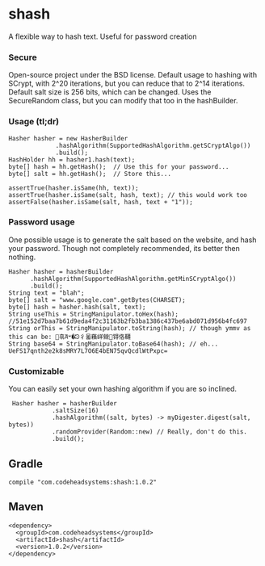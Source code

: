 # shash

A flexible way to hash text. Useful for password creation

### Secure

Open-source project under the BSD license. Default usage to hashing with
SCrypt, with 2^20 iterations, but you can reduce that to 2^14 iterations.
Default salt size is 256 bits, which can be changed. Uses the SecureRandom
class, but you can modify that too in the hashBuilder.

### Usage (tl;dr)

    Hasher hasher = new HasherBuilder
                 .hashAlgorithm(SupportedHashAlgorithm.getSCryptAlgo())
                 .build();
    HashHolder hh = hasher1.hash(text);
    byte[] hash = hh.getHash();  // Use this for your password...
    byte[] salt = hh.getHash();  // Store this...
    
    assertTrue(hasher.isSame(hh, text));
    assertTrue(hasher.isSame(salt, hash, text); // this would work too
    assertFalse(hasher.isSame(salt, hash, text + "1"));
    
### Password usage

One possible usage is to generate the salt based on the website, and hash your
password. Though not completely recommended, its better then nothing.
 
    Hasher hasher = hasherBuilder
          .hashAlgorithm(SupportedHashAlgorithm.getMinSCryptAlgo())
          .build();
    String text = "blah";
    byte[] salt = "www.google.com".getBytes(CHARSET);
    byte[] hash = hasher.hash(salt, text);
    String useThis = StringManipulator.toHex(hash); //51e152d7baa7b61d9eda4f2c31163b2fb3ba1386c437be6abd071d956b4fc697
    String orThis = StringManipulator.toString(hash); // though ymmv as this can be: 흒Ꞻᶶ�ᘱ⼻몳蘓㟄檾޽锝佫韆
    String base64 = StringManipulator.toBase64(hash); // eh...  UeFS17qnth2e2k8sMRY7L7O6E4bEN75qvQcdlWtPxpc=
    
### Customizable

You can easily set your own hashing algorithm if you are so inclined.

     Hasher hasher = hasherBuilder
                .saltSize(16)
                .hashAlgorithm((salt, bytes) -> myDigester.digest(salt, bytes))
                .randomProvider(Random::new) // Really, don't do this.
                .build();

## Gradle ##
    compile "com.codeheadsystems:shash:1.0.2"

## Maven ##
    <dependency>
      <groupId>com.codeheadsystems</groupId>
      <artifactId>shash</artifactId>
      <version>1.0.2</version>
    </dependency>
